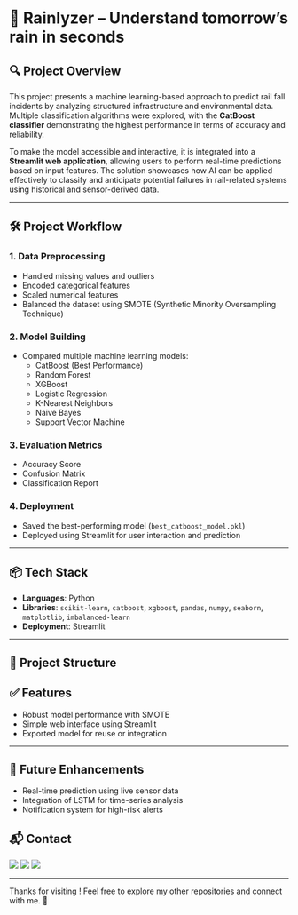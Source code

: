 # 🚆 Rainlyzer – Understand tomorrow’s rain in seconds

## 🔍 Project Overview

This project presents a machine learning-based approach to predict rail fall incidents by analyzing structured infrastructure and environmental data. Multiple classification algorithms were explored, with the **CatBoost classifier** demonstrating the highest performance in terms of accuracy and reliability.

To make the model accessible and interactive, it is integrated into a **Streamlit web application**, allowing users to perform real-time predictions based on input features. The solution showcases how AI can be applied effectively to classify and anticipate potential failures in rail-related systems using historical and sensor-derived data.

---

## 🛠️ Project Workflow

### 1. Data Preprocessing
- Handled missing values and outliers
- Encoded categorical features
- Scaled numerical features
- Balanced the dataset using SMOTE (Synthetic Minority Oversampling Technique)

### 2. Model Building
- Compared multiple machine learning models:
  - CatBoost (Best Performance)
  - Random Forest
  - XGBoost
  - Logistic Regression
  - K-Nearest Neighbors
  - Naive Bayes
  - Support Vector Machine

### 3. Evaluation Metrics
- Accuracy Score
- Confusion Matrix
- Classification Report

### 4. Deployment
- Saved the best-performing model (`best_catboost_model.pkl`)
- Deployed using Streamlit for user interaction and prediction

---

## 📦 Tech Stack

- **Languages**: Python
- **Libraries**: `scikit-learn`, `catboost`, `xgboost`, `pandas`, `numpy`, `seaborn`, `matplotlib`, `imbalanced-learn`
- **Deployment**: Streamlit

---

## 📁 Project Structure


## ✅ Features

- Robust model performance with SMOTE
- Simple web interface using Streamlit
- Exported model for reuse or integration

---

## 🚀 Future Enhancements

- Real-time prediction using live sensor data
- Integration of LSTM for time-series analysis
- Notification system for high-risk alerts





## 📬 Contact

<p>
  <a href="mailto:aradhyaray99@gmail.com"><img src="https://img.shields.io/badge/Email-D14836?style=for-the-badge&logo=gmail&logoColor=white" /></a>
  <a href="www.linkedin.com/in/rayaradhya"><img src="https://img.shields.io/badge/LinkedIn-blue?style=for-the-badge&logo=linkedin&logoColor=white" /></a>
  <a href="https://github.com/AradhyaRay05"><img src="https://img.shields.io/badge/GitHub-181717?style=for-the-badge&logo=github&logoColor=white" /></a>
</p>

---

Thanks for visiting ! Feel free to explore my other repositories and connect with me. 🚀 

